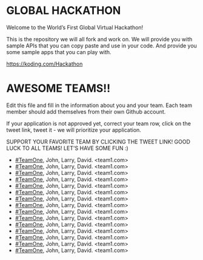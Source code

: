 GLOBAL HACKATHON
================

Welcome to the World’s First Global Virtual Hackathon!

This is the repository we will all fork and work on. We will provide you with sample APIs that you can copy paste and use in your code. And provide you some sample apps that you can play with.

https://koding.com/Hackathon

AWESOME TEAMS!!
==============

Edit this file and fill in the information about you and your team.
Each team member should add themselves from their own Github account.

If your application is not approved yet, correct your team row, click on the tweet link, tweet it - we will prioritize your application.

SUPPORT YOUR FAVORITE TEAM BY CLICKING THE TWEET LINK! GOOD LUCK TO ALL TEAMS! LET'S HAVE SOME FUN :)

- [#TeamOne](koding.com/team1), John, Larry, David. <team1.com>
- [#TeamOne](koding.com/team1), John, Larry, David. <team1.com>
- [#TeamOne](koding.com/team1), John, Larry, David. <team1.com>
- [#TeamOne](koding.com/team1), John, Larry, David. <team1.com>
- [#TeamOne](koding.com/team1), John, Larry, David. <team1.com>
- [#TeamOne](koding.com/team1), John, Larry, David. <team1.com>
- [#TeamOne](koding.com/team1), John, Larry, David. <team1.com>
- [#TeamOne](koding.com/team1), John, Larry, David. <team1.com>
- [#TeamOne](koding.com/team1), John, Larry, David. <team1.com>
- [#TeamOne](koding.com/team1), John, Larry, David. <team1.com>
- [#TeamOne](koding.com/team1), John, Larry, David. <team1.com>
- [#TeamOne](koding.com/team1), John, Larry, David. <team1.com>
- [#TeamOne](koding.com/team1), John, Larry, David. <team1.com>
- [#TeamOne](koding.com/team1), John, Larry, David. <team1.com>
- [#TeamOne](koding.com/team1), John, Larry, David. <team1.com>
